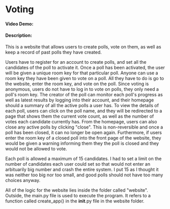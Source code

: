# Voting
#### Video Demo:  <URL HERE>
#### Description:

This is a website that allows users to create polls, vote on them, as well as keep a record of past polls they have created. 

Users have to register for an account to create polls, and set all the candidates of the poll to activate it. Once a poll has been activated, the user will be given a unique room key for that particular poll. Anyone can use a room key they have been given to vote on a poll. All they have to do is go to the website, enter the room key, and vote on the poll. Since voting is anonymous, users do not have to log in to vote on polls, they only need a poll's room key. The creator of the poll can monitor each poll's progress as well as latest results by logging into their account, and their homepage should a summary of all the active polls a user has. To view the details of each poll, users can click on the poll name, and they will be redirected to a page that shows them the current vote count, as well as the number of votes each candidate currently has. From the homepage, users can also close any active polls by clicking "close". This is non-reversible and once a poll has been closed, it can no longer be open again. Furthermore, if users enter the room key of a closed poll into the front page of the website, they would be given a warning informing them they the poll is closed and they would not be allowed to vote. 

Each poll is allowed a maximum of 15 candidates. I had to set a limit on the number of candidates each user could set so that would not enter an arbituarily big number and crash the entire system. I put 15 as I thought it was neither too big nor too small, and good polls should not have too many choices anyway. 

All of the logic for the website lies inside the folder called "website". Outside, the main.py file is used to execute the program. It refers to a function called create_app() in the __init__.py file in the website folder.  
